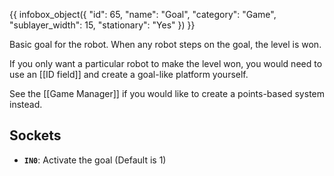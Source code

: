{{ infobox_object({
	"id": 65,
	"name": "Goal",
	"category": "Game",
	"sublayer_width": 15,
	"stationary": "Yes"
}) }}

Basic goal for the robot. When any robot steps on the goal, the level is won.

If you only want a particular robot to make the level won, you would need to use an [[ID field]] and create a goal-like platform yourself.

See the [[Game Manager]] if you would like to create a points-based system instead.

## Sockets
- **`IN0`**: Activate the goal (Default is 1)

